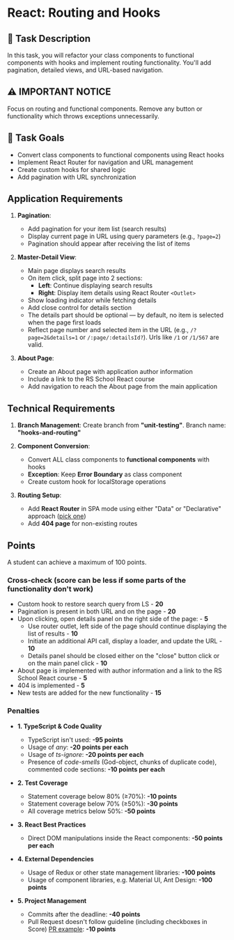 # React: Routing and Hooks

## 🧠 Task Description

In this task, you will refactor your class components to functional components with hooks and implement routing functionality. You'll add pagination, detailed views, and URL-based navigation.

## ⚠️ IMPORTANT NOTICE

Focus on routing and functional components. Remove any button or functionality which throws exceptions unnecessarily.

## 🎯 Task Goals

- Convert class components to functional components using React hooks
- Implement React Router for navigation and URL management
- Create custom hooks for shared logic
- Add pagination with URL synchronization

## Application Requirements

1. **Pagination**:
   - Add pagination for your item list (search results)
   - Display current page in URL using query parameters (e.g., `?page=2`)
   - Pagination should appear after receiving the list of items

2. **Master-Detail View**:
   - Main page displays search results
   - On item click, split page into 2 sections:
     - **Left**: Continue displaying search results
     - **Right**: Display item details using React Router `<Outlet>`
   - Show loading indicator while fetching details
   - Add close control for details section
   - The details part should be optional — by default, no item is selected when the page first loads
   - Reflect page number and selected item in the URL (e.g., `/?page=2&details=1` or `/:page/:detailsId?`). Urls like `/1` or `/1/567` are valid.

3. **About Page**:
   - Create an About page with application author information
   - Include a link to the RS School React course
   - Add navigation to reach the About page from the main application

## Technical Requirements

1. **Branch Management**: Create branch from **"unit-testing"**. Branch name: **"hooks-and-routing"**

2. **Component Conversion**:
   - Convert ALL class components to **functional components** with hooks
   - **Exception**: Keep **Error Boundary** as class component
   - Create custom hook for localStorage operations

3. **Routing Setup**:
   - Add **React Router** in SPA mode using either "Data" or "Declarative" approach ([pick one](https://reactrouter.com/start/modes#api--mode-availability-table))
   - Add **404 page** for non-existing routes

## Points

A student can achieve a maximum of 100 points.

### Cross-check (score can be less if some parts of the functionality don't work)

- Custom hook to restore search query from LS - **20**
- Pagination is present in both URL and on the page - **20**
- Upon clicking, open details panel on the right side of the page: - **5**
  - Use router outlet, left side of the page should continue displaying the list of results - **10**
  - Initiate an additional API call, display a loader, and update the URL - **10**
  - Details panel should be closed either on the "close" button click or on the main panel click - **10**
- About page is implemented with author information and a link to the RS School React course - **5**
- 404 is implemented - **5**
- New tests are added for the new functionality - **15**

### Penalties

- **1. TypeScript & Code Quality**
  - TypeScript isn't used: **-95 points**
  - Usage of _any_: **-20 points per each**
  - Usage of _ts-ignore_: **-20 points per each**
  - Presence of _code-smells_ (God-object, chunks of duplicate code), commented code sections: **-10 points per each**

- **2. Test Coverage**
  - Statement coverage below 80% (≥70%): **-10 points**
  - Statement coverage below 70% (≥50%): **-30 points**
  - All coverage metrics below 50%: **-50 points**

- **3. React Best Practices**
  - Direct DOM manipulations inside the React components: **-50 points per each**

- **4. External Dependencies**
  - Usage of Redux or other state management libraries: **-100 points**
  - Usage of component libraries, e.g. Material UI, Ant Design: **-100 points**

- **5. Project Management**
  - Commits after the deadline: **-40 points**
  - Pull Request doesn't follow guideline (including checkboxes in Score) [PR example](https://rs.school/docs/en/pull-request-review-process#pull-request-description-must-contain-the-following): **-10 points**
